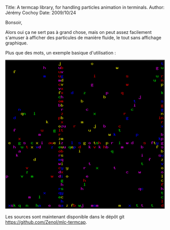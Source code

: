 ﻿Title: A termcap library, for handling particles animation in terminals.
Author: Jérémy Cochoy
Date: 2009/10/24

Bonsoir,

Alors oui ça ne sert pas à grand chose, mais on peut assez facilement s'amuser à afficher des particules de manière fluide, le tout sans affichage graphique.

Plus que des mots, un exemple basique d'utilisation :

![Particles with termcap_lib](data/particles.png)

Les sources sont maintenant disponible dans le dépôt git <https://github.com/Zenol/mlc-termcap>.
